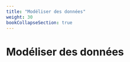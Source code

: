 ```yaml
---
title: "Modéliser des données"
weight: 30
bookCollapseSection: true
---
```


# Modéliser des données
